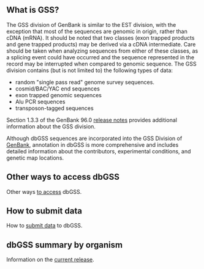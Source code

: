 <meta http-equiv="Content-Type" content="text/html; charset=utf-8">  <meta name="node-id" content="2809"> <meta name="revision-id" content="16539"> <meta name="cms-base-url" content="http://cms.ncbi.nlm.nih.gov"> <meta name="cms-view-url" content="http://cms.ncbi.nlm.nih.gov/genbank/dbgss"> <meta name="cms-edit-url" content="http://cms.ncbi.nlm.nih.gov/node/2809/edit"> <meta name="created" content="2013-04-19T13:18:37-04:00"> <meta name="modified" content="2013-08-01T10:24:07-04:00"> <meta name="publication-date" content="2013-04-19T13:13:00-04:00"> <meta name="author" content="yankie"> <meta name="subsite" content="genbank"> <meta name="path" content="genbank/dbgss"> <meta name="node-type" content="page"> <meta name="jira-ticket" content=""> <meta name="cms-tags" content="">  <meta name="" content=""> <title>GSS</title>

<div class="node clear-block">

<div class="content">

## What is GSS?

The GSS division of GenBank is similar to the EST division, with the exception that most of the sequences are genomic in origin, rather than cDNA (mRNA). It should be noted that two classes (exon trapped products and gene trapped products) may be derived via a cDNA intermediate. Care should be taken when analyzing sequences from either of these classes, as a splicing event could have occurred and the sequence represented in the record may be interrupted when compared to genomic sequence. The GSS division contains (but is not limited to) the following types of data:

*   random "single pass read" genome survey sequences.
*   cosmid/BAC/YAC end sequences
*   exon trapped genomic sequences
*   Alu PCR sequences
*   transposon-tagged sequences

Section 1.3.3 of the GenBank 96.0 [release notes](ftp://ftp.ncbi.nih.gov/genbank/release.notes/gb96.release.notes) provides additional information about the GSS division.

Although dbGSS sequences are incorporated into the GSS Division of [GenBank](/~/genbank), annotation in dbGSS is more comprehensive and includes detailed information about the contributors, experimental conditions, and genetic map locations.

## Other ways to access dbGSS

Other ways [to access](/~/dbGSS/access.html) dbGSS.

## How to submit data

How to [submit data](/~/dbGSS/how_to_submit.html) to dbGSS.

## dbGSS summary by organism

Information on the [current release](/~/dbGSS/dbGSS_summary.html).

</div>

</div>